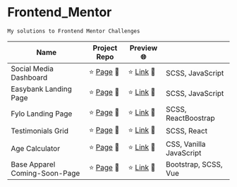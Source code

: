 # Frontend_Mentor

<code>My solutions to Frontend Mentor Challenges </code>


|Name|Project Repo|Preview 🌐|  |
|-----------|-----------|-----------|-----------|
|Social Media Dashboard|:star: [Page](https://github.com/peiyi-c/Frontend_Mentor/tree/main/20230705_socialMedia_Dashboard) 🌟 |:star: [Link](https://grandiose-hearing.surge.sh/) 🌟 | SCSS, JavaScript|
|Easybank Landing Page|:star: [Page](https://github.com/peiyi-c/Frontend_Mentor/tree/main/20230717_easybank_LandingPage/) 🌟| :star: [Link](https://peiyi-c.github.io/Frontend_Mentor/20230717_easybank_LandingPage/) :star2:| SCSS, JavaScript |
|Fylo Landing Page|:star: [Page](https://github.com/peiyi-c/Frontend_Mentor/tree/main/20230821_fylo_LandingPage) 🌟| :star: [Link](https://extra-large-cakes.surge.sh/) :star2:| SCSS, ReactBoostrap |
|Testimonials Grid|:star: [Page](https://github.com/peiyi-c/Frontend_Mentor/tree/main/20230904_Testimonials_Grid) 🌟| :star: [Link](http://witty-balance.surge.sh/) :star2:| SCSS, React |
|Age Calculator|:star: [Page](https://github.com/peiyi-c/Frontend_Mentor/tree/main/20230911_age-calculator) 🌟| :star: [Link](https://peiyi-c.github.io/Frontend_Mentor/20230911_age-calculator/) :star2:| CSS, Vanilla JavaScript |
|Base Apparel Coming-Soon-Page|:star: [Page](https://github.com/peiyi-c/Frontend_Mentor/tree/main/20230919_base_apparel_coming_soon_page) 🌟| :star: [Link](https://shaggy-toe.surge.sh/) :star2:| Bootstrap, SCSS, Vue |






